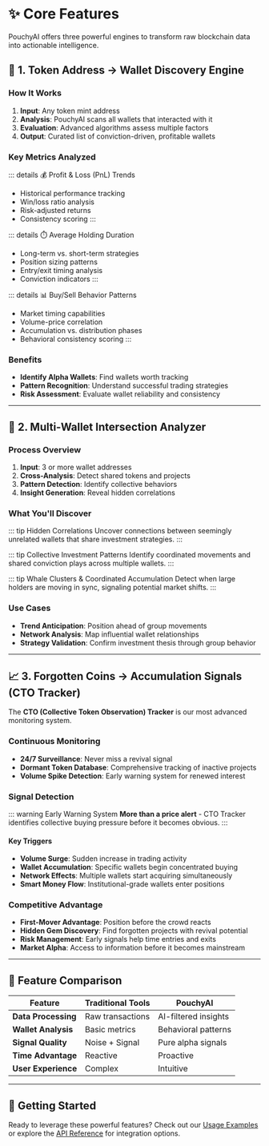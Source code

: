 # ✨ Core Features

PouchyAI offers three powerful engines to transform raw blockchain data into actionable intelligence.

## 🔎 1. Token Address → Wallet Discovery Engine

### How It Works

1. **Input**: Any token mint address
2. **Analysis**: PouchyAI scans all wallets that interacted with it
3. **Evaluation**: Advanced algorithms assess multiple factors
4. **Output**: Curated list of conviction-driven, profitable wallets

### Key Metrics Analyzed

::: details 💰 Profit & Loss (PnL) Trends

- Historical performance tracking
- Win/loss ratio analysis
- Risk-adjusted returns
- Consistency scoring
  :::

::: details ⏱️ Average Holding Duration

- Long-term vs. short-term strategies
- Position sizing patterns
- Entry/exit timing analysis
- Conviction indicators
  :::

::: details 📊 Buy/Sell Behavior Patterns

- Market timing capabilities
- Volume-price correlation
- Accumulation vs. distribution phases
- Behavioral consistency scoring
  :::

### Benefits

- **Identify Alpha Wallets**: Find wallets worth tracking
- **Pattern Recognition**: Understand successful trading strategies
- **Risk Assessment**: Evaluate wallet reliability and consistency

---

## 🔗 2. Multi-Wallet Intersection Analyzer

### Process Overview

1. **Input**: 3 or more wallet addresses
2. **Cross-Analysis**: Detect shared tokens and projects
3. **Pattern Detection**: Identify collective behaviors
4. **Insight Generation**: Reveal hidden correlations

### What You'll Discover

::: tip Hidden Correlations
Uncover connections between seemingly unrelated wallets that share investment strategies.
:::

::: tip Collective Investment Patterns
Identify coordinated movements and shared conviction plays across multiple wallets.
:::

::: tip Whale Clusters & Coordinated Accumulation
Detect when large holders are moving in sync, signaling potential market shifts.
:::

### Use Cases

- **Trend Anticipation**: Position ahead of group movements
- **Network Analysis**: Map influential wallet relationships
- **Strategy Validation**: Confirm investment thesis through group behavior

---

## 📈 3. Forgotten Coins → Accumulation Signals (CTO Tracker)

The **CTO (Collective Token Observation) Tracker** is our most advanced monitoring system.

### Continuous Monitoring

- **24/7 Surveillance**: Never miss a revival signal
- **Dormant Token Database**: Comprehensive tracking of inactive projects
- **Volume Spike Detection**: Early warning system for renewed interest

### Signal Detection

::: warning Early Warning System
**More than a price alert** - CTO Tracker identifies collective buying pressure before it becomes obvious.
:::

#### Key Triggers

- **Volume Surge**: Sudden increase in trading activity
- **Wallet Accumulation**: Specific wallets begin concentrated buying
- **Network Effects**: Multiple wallets start acquiring simultaneously
- **Smart Money Flow**: Institutional-grade wallets enter positions

### Competitive Advantage

- **First-Mover Advantage**: Position before the crowd reacts
- **Hidden Gem Discovery**: Find forgotten projects with revival potential
- **Risk Management**: Early signals help time entries and exits
- **Market Alpha**: Access to information before it becomes mainstream

---

## 🎯 Feature Comparison

| Feature             | Traditional Tools | PouchyAI             |
| ------------------- | ----------------- | -------------------- |
| **Data Processing** | Raw transactions  | AI-filtered insights |
| **Wallet Analysis** | Basic metrics     | Behavioral patterns  |
| **Signal Quality**  | Noise + Signal    | Pure alpha signals   |
| **Time Advantage**  | Reactive          | Proactive            |
| **User Experience** | Complex           | Intuitive            |

---

## 🚀 Getting Started

Ready to leverage these powerful features? Check out our [Usage Examples](/usage) or explore the [API Reference](/api) for integration options.
